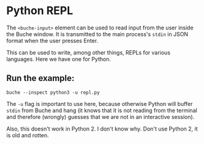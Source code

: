 
# Python REPL

The `<buche-input>` element can be used to read input from the user inside the Buche window. It is transmitted to the main process's `stdin` in JSON format when the user presses Enter.

This can be used to write, among other things, REPLs for various languages. Here we have one for Python.

## Run the example:

    buche --inspect python3 -u repl.py

The `-u` flag is important to use here, because otherwise Python will buffer `stdin` from Buche and hang (it knows that it is not reading from the terminal and therefore (wrongly) guesses that we are not in an interactive session).

Also, this doesn't work in Python 2. I don't know why. Don't use Python 2, it is old and rotten.
